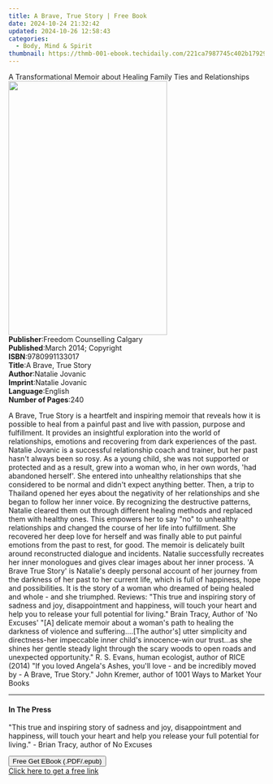 ```yaml
---
title: A Brave, True Story | Free Book
date: 2024-10-24 21:32:42
updated: 2024-10-26 12:58:43
categories:
  - Body, Mind & Spirit
thumbnail: https://thmb-001-ebook.techidaily.com/221ca7987745c402b1792947489af86cd330cbbfa30bf8904e5b2be9df071ee6.jpg
---
```

<main id="book-container">
  <div class="flex flex-col">
    <div class="book-brief flex-1 py-6 px-4 sm:p-6 md:py-10 md:px-8">
      <!-- brief-->
      <div class="book-brief-main">
        A Transformational Memoir about Healing Family Ties and Relationships
      </div>
    </div>
    <div
      class="book-meta-info flex-1 grid gap-4 col-start-1 col-end-3 row-start-1 sm:mb-6 sm:grid-cols-4 lg:gap-6 lg:col-start-2 lg:row-end-6 lg:row-span-6 lg:mb-0"
    >
      <div
        class="book-meta-info-left place-content-center mt-4 p-4 text-sm leading-6 col-start-2 col-span-2 dark:text-slate-400"
      >
        <img
          class="w-full h-500 object-cover rounded-lg sm:h-255 sm:col-span-2 lg:col-span-full"
          src="https://img-001-ebook.techidaily.com/3dc0cc5c19936dbf73692936d55c7b2a6248262155298fb0ffe7b87326329a69.jpg"
          alt=""
          width="312"
          height="500"
        />
      </div>
      <div
        class="book-meta-info-right mt-2 col-start-1 row-start-2 col-span-3 self-center"
      >
        <!-- meta data  -->
        <div class="flex flex-col px-4 md:px-8">
          <div class="flex-1">
            <strong>Publisher</strong>:<span class="px-2"
              >Freedom Counselling Calgary</span
            >
          </div>
          <div class="flex-1">
            <strong>Published</strong>:<span class="px-2"
              >March 2014; Copyright</span
            >
          </div>
          <div class="flex-1">
            <strong>ISBN</strong>:<span class="px-2">9780991133017</span>
          </div>
          <div class="flex-1">
            <strong>Title</strong>:<span class="px-2">A Brave, True Story</span>
          </div>
          <div class="flex-1">
            <strong>Author</strong>:<span class="px-2">Natalie Jovanic</span>
          </div>
          <div class="flex-1">
            <strong>Imprint</strong>:<span class="px-2">Natalie Jovanic</span>
          </div>
          <div class="flex-1">
            <strong>Language</strong>:<span class="px-2">English</span>
          </div>
          <div class="flex-1">
            <strong>Number of Pages</strong>:<span class="px-2">240</span>
          </div>
        </div>
      </div>
    </div>
    <div class="book-description flex-1 py-6 px-4 sm:p-6 md:py-10 md:px-8">
      <div class="book-description-main">
        <div accordion-content="" id="description">
          <p>
            A Brave, True Story is a heartfelt and inspiring memoir that reveals
            how it is possible to heal from a painful past and live with
            passion, purpose and fulfillment. It provides an insightful
            exploration into the world of relationships, emotions and recovering
            from dark experiences of the past. Natalie Jovanic is a successful
            relationship coach and trainer, but her past hasn't always been so
            rosy. As a young child, she was not supported or protected and as a
            result, grew into a woman who, in her own words, 'had abandoned
            herself'. She entered into unhealthy relationships that she
            considered to be normal and didn't expect anything better. Then, a
            trip to Thailand opened her eyes about the negativity of her
            relationships and she began to follow her inner voice. By
            recognizing the destructive patterns, Natalie cleared them out
            through different healing methods and replaced them with healthy
            ones. This empowers her to say "no" to unhealthy relationships and
            changed the course of her life into fulfillment. She recovered her
            deep love for herself and was finally able to put painful emotions
            from the past to rest, for good. The memoir is delicately built
            around reconstructed dialogue and incidents. Natalie successfully
            recreates her inner monologues and gives clear images about her
            inner process. 'A Brave True Story' is Natalie's deeply personal
            account of her journey from the darkness of her past to her current
            life, which is full of happiness, hope and possibilities. It is the
            story of a woman who dreamed of being healed and whole - and she
            triumphed. Reviews: "This true and inspiring story of sadness and
            joy, disappointment and happiness, will touch your heart and help
            you to release your full potential for living." Brain Tracy, Author
            of 'No Excuses' "[A] delicate memoir about a woman's path to healing
            the darkness of violence and suffering....[The author's] utter
            simplicity and directness-her impeccable inner child's innocence-win
            our trust...as she shines her gentle steady light through the scary
            woods to open roads and unexpected opportunity." R. S. Evans, human
            ecologist, author of RICE (2014) "If you loved Angela's Ashes,
            you'll love - and be incredibly moved by - A Brave, True Story."
            John Kremer, author of 1001 Ways to Market Your Books
          </p>
        </div>
        <div class="accordion-fader"></div>
      </div>
    </div>
    <div class="book-excerpts flex-1 py-6 px-4 sm:p-6 md:py-10 md:px-8">
      <!-- excerpts-->
      <div class="book-excerpts-main">
        <hr />
        <h4 class="placeholder placeholder-heading">
          <span>In The Press</span>
        </h4>
        <p></p>
        <p>
          "This true and inspiring story of sadness and joy, disappointment and
          happiness, will touch your heart and help you release your full
          potential for living." -&nbsp;Brian Tracy, author of No Excuses
        </p>
        <p></p>
      </div>
    </div>
    <div
      class="book-about-author flex-1 py-6 px-4 sm:p-6 md:py-10 md:px-8"
    ></div>
    <div class="book-free-get flex-1 py-6 px-4 sm:p-6 md:py-10 md:px-8">
      <button
        id="btn-free-get"
        class="bg-blue-500 hover:bg-blue-700 text-white font-bold py-2 px-4 rounded"
      >
        Free Get EBook (.PDF/.epub)
      </button>
      <div id="countdown-display" class="px-2 text-lg mt-2"></div>
      <a
        id="free-link"
        class="hidden bg-blue-500 hover:bg-blue-700 text-white font-bold py-2 px-4 rounded"
        href="https://www.ebooks.com/en-us/book/209838583/a-brave-true-story/natalie-jovanic/"
        target="_blank"
        >Click here to get a free link</a
      >
    </div>
    <script>
      let countdownTime = 0;
      let countdownInterval = null;
      document
        .getElementById('btn-free-get')
        .addEventListener('click', startCountdown);
      function startCountdown() {
        countdownTime = new Date().getTime() + 60000 * 3;
        countdownInterval = setInterval(updateCountdown, 1000);
        document.getElementById('btn-free-get').disabled = true;
        document
          .getElementById('btn-free-get')
          .classList.add('bg-gray-500', 'cursor-not-allowed');
      }
      function updateCountdown() {
        let currentTime = new Date().getTime();
        let timeLeft = countdownTime - currentTime;
        let secondsLeft = Math.floor(timeLeft / 1000);
        document.getElementById('countdown-display').innerHTML =
          `Remaining time: ${secondsLeft} seconds.`;
        if (secondsLeft <= 0) {
          clearInterval(countdownInterval);
          document.getElementById('btn-free-get').classList.add('hidden');
          document.getElementById('free-link').classList.remove('hidden');
          document.getElementById('countdown-display').innerHTML = '';
        }
      }
    </script>
  </div>
</main>
